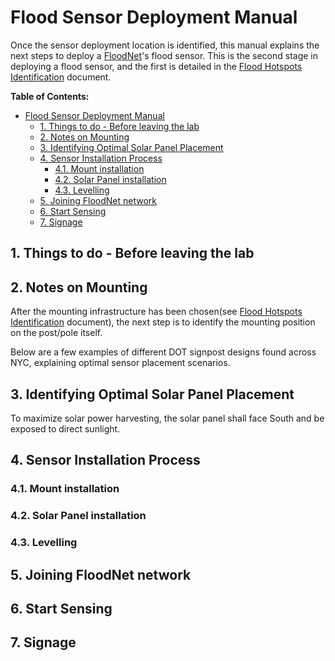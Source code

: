 # Flood Sensor Deployment Manual
Once the sensor deployment location is identified, this manual explains the next steps to deploy a [FloodNet](https://www.floodnet.nyc)'s flood sensor. This is the second stage in deploying a flood sensor, and the first is detailed in the [Flood Hotspots Identification](https://github.com/floodnet-nyc/flood-sensor/blob/main/deployment/hotspot%20identification/flood-hotspots-identification.md) document.

**Table of Contents:**
- [Flood Sensor Deployment Manual](#flood-sensor-deployment-manual)
  - [1. Things to do - Before leaving the lab](#1-things-to-do---before-leaving-the-lab)
  - [2. Notes on Mounting](#2-notes-on-mounting)
  - [3. Identifying Optimal Solar Panel Placement](#3-identifying-optimal-solar-panel-placement)
  - [4. Sensor Installation Process](#4-sensor-installation-process)
    - [4.1. Mount installation](#41-mount-installation)
    - [4.2. Solar Panel installation](#42-solar-panel-installation)
    - [4.3. Levelling](#43-levelling)
  - [5. Joining FloodNet network](#5-joining-floodnet-network)
  - [6. Start Sensing](#6-start-sensing)
  - [7. Signage](#7-signage)

## 1. Things to do - Before leaving the lab

## 2. Notes on Mounting
After the mounting infrastructure has been chosen(see [Flood Hotspots Identification](https://github.com/floodnet-nyc/flood-sensor/blob/main/deployment/hotspot%20identification/flood-hotspots-identification.md) document), the next step is to identify the mounting position on the post/pole itself. 

Below are a few examples of different DOT signpost designs found across NYC, explaining optimal sensor placement scenarios. 

## 3. Identifying Optimal Solar Panel Placement
To maximize solar power harvesting, the solar panel shall face South and be exposed to direct sunlight. 

## 4. Sensor Installation Process

### 4.1. Mount installation 

### 4.2. Solar Panel installation

### 4.3. Levelling

## 5. Joining FloodNet network

## 6. Start Sensing

## 7. Signage

